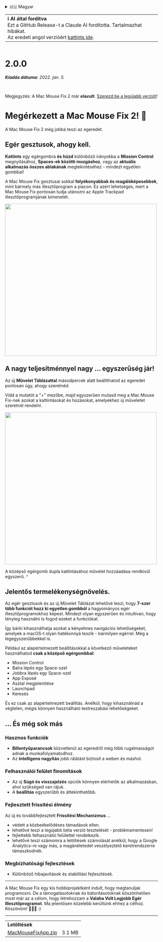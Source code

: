 <details>
<summary>🇭🇺 Magyar</summary>

[🇬🇧 English (GitHub Release)](https://github.com/noah-nuebling/mac-mouse-fix/releases/tag/2.0.0)\
[🇦🇩 Català](https://redirect.macmousefix.com/?target=mmf-release&tag=2.0.0&locale=ca)\
[🇩🇪 Deutsch](https://redirect.macmousefix.com/?target=mmf-release&tag=2.0.0&locale=de)\
[🇪🇸 Español](https://redirect.macmousefix.com/?target=mmf-release&tag=2.0.0&locale=es)\
[🇫🇷 Français](https://redirect.macmousefix.com/?target=mmf-release&tag=2.0.0&locale=fr)\
[🇮🇩 Indonesia](https://redirect.macmousefix.com/?target=mmf-release&tag=2.0.0&locale=id)\
[🇮🇹 Italiano](https://redirect.macmousefix.com/?target=mmf-release&tag=2.0.0&locale=it)\
**🇭🇺 Magyar**\
[🇳🇱 Nederlands](https://redirect.macmousefix.com/?target=mmf-release&tag=2.0.0&locale=nl)\
[🇵🇱 Polski](https://redirect.macmousefix.com/?target=mmf-release&tag=2.0.0&locale=pl)\
[🇧🇷 Português (Brasil)](https://redirect.macmousefix.com/?target=mmf-release&tag=2.0.0&locale=pt-BR)\
[🇵🇹 Português (Portugal)](https://redirect.macmousefix.com/?target=mmf-release&tag=2.0.0&locale=pt-PT)\
[🇷🇴 Română](https://redirect.macmousefix.com/?target=mmf-release&tag=2.0.0&locale=ro)\
[🇸🇪 Svenska](https://redirect.macmousefix.com/?target=mmf-release&tag=2.0.0&locale=sv)\
[🇻🇳 Tiếng Việt](https://redirect.macmousefix.com/?target=mmf-release&tag=2.0.0&locale=vi)\
[🇹🇷 Türkçe](https://redirect.macmousefix.com/?target=mmf-release&tag=2.0.0&locale=tr)\
[🇨🇿 Čeština](https://redirect.macmousefix.com/?target=mmf-release&tag=2.0.0&locale=cs)\
[🇬🇷 Ελληνικά](https://redirect.macmousefix.com/?target=mmf-release&tag=2.0.0&locale=el)\
[🇷🇺 Русский](https://redirect.macmousefix.com/?target=mmf-release&tag=2.0.0&locale=ru)\
[🇺🇦 Українська](https://redirect.macmousefix.com/?target=mmf-release&tag=2.0.0&locale=uk)\
[🇮🇱 עברית](https://redirect.macmousefix.com/?target=mmf-release&tag=2.0.0&locale=he)\
[🇸🇦 العربية](https://redirect.macmousefix.com/?target=mmf-release&tag=2.0.0&locale=ar)\
[🇮🇳 हिन्दी](https://redirect.macmousefix.com/?target=mmf-release&tag=2.0.0&locale=hi)\
[🇹🇭 ไทย](https://redirect.macmousefix.com/?target=mmf-release&tag=2.0.0&locale=th)\
[🇨🇳 中文 (简体)](https://redirect.macmousefix.com/?target=mmf-release&tag=2.0.0&locale=zh-Hans)\
[🇨🇳 中文 (繁體)](https://redirect.macmousefix.com/?target=mmf-release&tag=2.0.0&locale=zh-Hant)\
[🇭🇰 中文（香港)](https://redirect.macmousefix.com/?target=mmf-release&tag=2.0.0&locale=zh-HK)\
[🇯🇵 日本語](https://redirect.macmousefix.com/?target=mmf-release&tag=2.0.0&locale=ja)\
[🇰🇷 한국어](https://redirect.macmousefix.com/?target=mmf-release&tag=2.0.0&locale=ko)\
[Help translate Mac Mouse Fix to different languages!](https://github.com/noah-nuebling/mac-mouse-fix/discussions/731)
</details>
<table align=><td>
<b>ℹ️ AI által fordítva</b><br>
Ezt a GitHub Release-t a Claude AI fordította. Tartalmazhat hibákat.<br>
Az eredeti angol verzióért <a href="https://github.com/noah-nuebling/mac-mouse-fix/releases/tag/2.0.0">kattints ide</a>.
</td></table>

<table></table>

# 2.0.0
***Kiadás dátuma:** 2022. jan. 5.*

<br>

Megjegyzés: A Mac Mouse Fix 2 már **elavult**. [Szerezd be a legújabb verziót](https://redirect.macmousefix.com/?target=mmf-releases-overview&locale=hu)!

# Megérkezett a Mac Mouse Fix 2! 🎉

A Mac Mouse Fix 2 még jobbá teszi az egeredet.

## Egér gesztusok, ahogy kell.

**Kattints** egy egérgombra **és húzd** különböző irányokba a **Mission Control** megnyitásához, **Spaces-ek közötti mozgáshoz**, vagy az **aktuális alkalmazás összes ablakának** megtekintéséhez - mindezt egyetlen gombbal!

A Mac Mouse Fix gesztusai sokkal **folyékonyabbak és reagálóképesebbek**, mint bármely más illesztőprogram a piacon.
Ez azért lehetséges, mert a Mac Mouse Fix pontosan tudja utánozni az Apple Trackpad illesztőprogramjának kimenetét.

<img width=500px src="https://user-images.githubusercontent.com/40808343/149643011-cc3311f1-af5c-453a-8206-2c6496d73d61.gif">

## A nagy teljesítménnyel nagy ... egyszerűség jár!

Az új **Művelet Táblázattal** másodpercek alatt beállíthatod az egeredet pontosan úgy, ahogy szeretnéd.

Vidd a mutatót a "+" mezőbe, majd egyszerűen mutasd meg a Mac Mouse Fix-nek azokat a kattintásokat és húzásokat, amelyekhez új műveletet szeretnél rendelni.

<img width=500px src="https://user-images.githubusercontent.com/40808343/149642392-d0e25cf9-b49b-4398-b2e9-af2e810c8594.gif">

A középső egérgomb dupla kattintásához művelet hozzáadása rendkívül egyszerű. ^

## Jelentős termelékenységnövelés.

Az egér gesztusok és az új Művelet Táblázat lehetővé teszi, hogy **7-szer több funkciót hozz ki egyetlen gombból** a hagyományos egér illesztőprogramokhoz képest. Mindezt olyan egyszerűen és intuitívan, hogy tényleg használni is fogod ezeket a funkciókat.

Így bárki kihasználhatja azokat a kényelmes navigációs lehetőségeket, amelyek a macOS-t olyan hatékonnyá teszik - bármilyen egérrel. Még a legegyszerűbbekkel is.

Például az alapértelmezett beállításokkal a következő műveleteket használhatod **csak a középső egérgombbal**:

- Mission Control
- Balra lépés egy Space-szel
- Jobbra lépés egy Space-szel
- App Exposé
- Asztal megjelenítése
- Launchpad
- Keresés

És ez csak az alapértelmezett beállítás. Anélkül, hogy kihasználnád a végtelen, mégis könnyen használható testreszabási lehetőségeket.

## ... És még sok más

### Hasznos funkciók

- **Billentyűparancsok** közvetlenül az egeredről még több rugalmasságot adnak a munkafolyamatodhoz.
- Az **intelligens nagyítás** jobb rálátást biztosít a weben és máshol.

### Felhasználói felület finomítások

- Az új **Súgó és visszajelzés** opciók könnyen elérhetők az alkalmazásban, ahol szükséged van rájuk.
- A **beállítás** egyszerűbb és áttekinthetőbb.

### Fejlesztett frissítési élmény

Az új és továbbfejlesztett **Frissítési Mechanizmus** ...

- védett a közbeékelődéses támadások ellen.
- lehetővé teszi a legújabb béta verzió tesztelését - problémamentesen!
- fejlettebb felhasználói felülettel rendelkezik.
- lehetővé teszi számomra a letöltések számolását anélkül, hogy a Google Analytics-re vagy más, a magánéletedet veszélyeztető keretrendszerre támaszkodnék.

### Megbízhatósági fejlesztések

- Különböző hibajavítások és stabilitási fejlesztések.

---

A Mac Mouse Fix egy kis hobbiprojektként indult, hogy megtanuljak programozni. De a támogatásotoknak és bátorításotoknak köszönhetően most már az a célom, hogy létrehozzam a **Valaha Volt Legjobb Egér Illesztőprogramot**. Ma jelentősen közelebb kerültünk ehhez a célhoz. Köszönöm! 🚀🚀🚀 :)

---

<table align="start">
<tr>
    <td colspan=2>
        <b>Letöltések</b>
    </td>
</tr>
<tr>
    <td><a href="https://github.com/noah-nuebling/mac-mouse-fix/releases/download/2.0.0/MacMouseFixApp.zip">MacMouseFixApp.zip</a></td>
    <td>3.1 MB</td>
</tr>
</table>